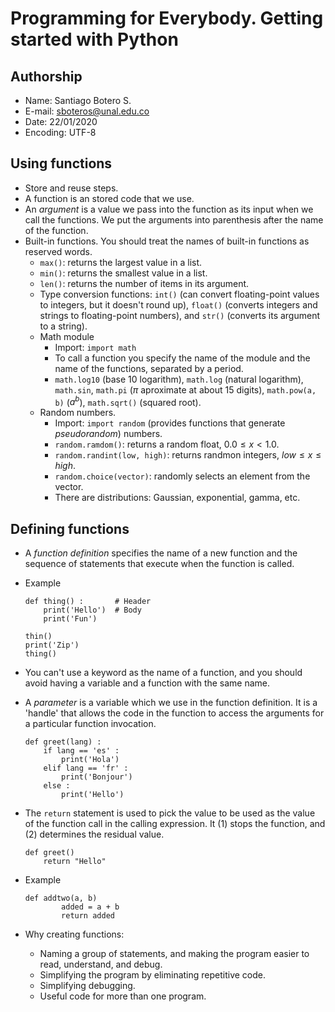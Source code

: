 # Programming for Everybody. Getting started with Python

## Authorship

+ Name: Santiago Botero S.
+ E-mail: sboteros@unal.edu.co
+ Date: 22/01/2020
+ Encoding: UTF-8

## Using functions

+ Store and reuse steps.
+ A function is an stored code that we use.
+ An *argument* is a value we pass into the function as its input when we call the functions. We put the arguments into parenthesis after the name of the
function.
+ Built-in functions. You should treat the names of built-in functions as
reserved words.
    - `max()`: returns the largest value in a list.
    - `min()`: returns the smallest value in a list.
    - `len()`: returns the number of items in its argument.
    - Type conversion functions: `int()` (can convert floating-point values to
    integers, but it doesn't round up), `float()` (converts integers and
    strings to floating-point numbers), and `str()` (converts its argument to
    a string).
    - Math module
        * Import: `import math`
        * To call a function you specify the name of the module and the name of
        the functions, separated by a period.
        * `math.log10` (base 10 logarithm), `math.log` (natural logarithm),
        `math.sin`, `math.pi` ($\pi$ aproximate at about 15 digits),
        `math.pow(a, b)` ($a^b$), `math.sqrt()` (squared root).
    - Random numbers.
        * Import: `import random` (provides functions that generate
        *pseudorandom*) numbers.
        * `random.ramdom()`: returns a random float, $0.0 \leq x < 1.0$.
        * `random.randint(low, high)`: returns randmon integers,
        $low \leq x \leq high$.
        * `random.choice(vector)`: randomly selects an element from the vector.
        * There are distributions: Gaussian, exponential, gamma, etc.

## Defining functions

+ A *function definition* specifies the name of a new function and the
sequence of statements that execute when the function is called.
+ Example
    ```
    def thing() :       # Header
        print('Hello')  # Body
        print('Fun')

    thin()
    print('Zip')
    thing()
    ```
+ You can't use a keyword as the name of a function, and you should avoid
having a variable and a function with the same name.
+ A *parameter* is a variable which we use in the function definition. It is a
'handle' that allows the code in the function to access the arguments for a
particular function invocation.
    ```
    def greet(lang) :
        if lang == 'es' :
            print('Hola')
        elif lang == 'fr' :
            print('Bonjour')
        else :
            print('Hello')
    ```

+ The `return` statement is used to pick the value to be used as the value of
the function call in the calling expression. It (1) stops the function, and
(2) determines the residual value.
    ```
    def greet()
        return "Hello"
    ```

+ Example
    ```
    def addtwo(a, b)
            added = a + b
            return added
    ```

+ Why creating functions:
    - Naming a group of statements, and making the program easier to read,
    understand, and debug.
    - Simplifying the program by eliminating repetitive code.
    - Simplifying debugging.
    - Useful code for more than one program.

